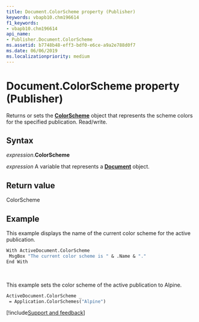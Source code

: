 ```yaml
---
title: Document.ColorScheme property (Publisher)
keywords: vbapb10.chm196614
f1_keywords:
- vbapb10.chm196614
api_name:
- Publisher.Document.ColorScheme
ms.assetid: b7748b48-eff3-bdf0-e6ce-a9a2e788d0f7
ms.date: 06/06/2019
ms.localizationpriority: medium
---
```



# Document.ColorScheme property (Publisher)

Returns or sets the **[ColorScheme](Publisher.ColorScheme.md)** object that represents the scheme colors for the specified publication. Read/write.


## Syntax

_expression_.**ColorScheme**

_expression_ A variable that represents a **[Document](Publisher.Document.md)** object.


## Return value

ColorScheme


## Example

This example displays the name of the current color scheme for the active publication.

```vb
With ActiveDocument.ColorScheme 
 MsgBox "The current color scheme is " & .Name & "." 
End With
```

<br/>

This example sets the color scheme of the active publication to Alpine.

```vb
ActiveDocument.ColorScheme _ 
 = Application.ColorSchemes("Alpine")
```

[!include[Support and feedback](~/includes/feedback-boilerplate.md)]